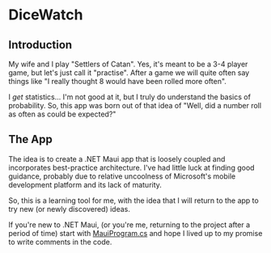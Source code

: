 # DiceWatch

## Introduction

My wife and I play "Settlers of Catan".  Yes, it's meant to be a 3-4 player game, but let's just call it "practise".
After a game we will quite often say things like "I really thought 8 would have been rolled more often".

I _get_ statistics... I'm not good at it, but I truly do understand the basics of probability.  So, this app was born out 
of that idea of "Well, did a number roll as often as could be expected?"

## The App

The idea is to create a .NET Maui app that is loosely coupled and incorporates best-practice architecture.  I've had little luck
at finding good guidance, probably due to relative uncoolness of Microsoft's mobile development platform and its lack of maturity. 

So, this is a learning tool for me, with the idea that I will return to the app to try new (or newly discovered) ideas.  

If you're new to .NET Maui, (or you're me, returning to the project after a period of time) start with [MauiProgram.cs](./DiceWatch/MauiProgram.cs) and hope I 
lived up to my promise to write comments in the code.